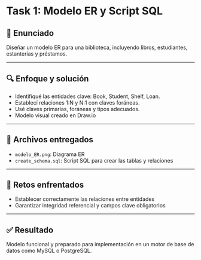 # Task 1: Modelo ER y Script SQL

## 🎯 Enunciado
Diseñar un modelo ER para una biblioteca, incluyendo libros, estudiantes, estanterías y préstamos.

---

## 🔍 Enfoque y solución

- Identifiqué las entidades clave: Book, Student, Shelf, Loan.
- Establecí relaciones 1:N y N:1 con claves foráneas.
- Usé claves primarias, foráneas y tipos adecuados.
- Modelo visual creado en Draw.io

---

## 📁 Archivos entregados

- `modelo_ER.png`: Diagrama ER
- `create_schema.sql`: Script SQL para crear las tablas y relaciones

---

## 🚧 Retos enfrentados

- Establecer correctamente las relaciones entre entidades
- Garantizar integridad referencial y campos clave obligatorios

---

## ✅ Resultado

Modelo funcional y preparado para implementación en un motor de base de datos como MySQL o PostgreSQL.
